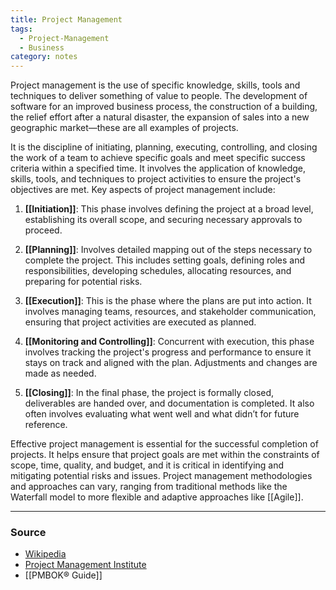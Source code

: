 ```yaml
---
title: Project Management
tags:
  - Project-Management
  - Business
category: notes
---
```


Project management is the use of specific knowledge, skills, tools and techniques to deliver something of value to people. The development of software for an improved business process, the construction of a building, the relief effort after a natural disaster, the expansion of sales into a new geographic market—these are all examples of projects.

It is the discipline of initiating, planning, executing, controlling, and closing the work of a team to achieve specific goals and meet specific success criteria within a specified time. It involves the application of knowledge, skills, tools, and techniques to project activities to ensure the project's objectives are met. Key aspects of project management include:

1. **[[Initiation]]**: This phase involves defining the project at a broad level, establishing its overall scope, and securing necessary approvals to proceed.
    
2. **[[Planning]]**: Involves detailed mapping out of the steps necessary to complete the project. This includes setting goals, defining roles and responsibilities, developing schedules, allocating resources, and preparing for potential risks.
    
3. **[[Execution]]**: This is the phase where the plans are put into action. It involves managing teams, resources, and stakeholder communication, ensuring that project activities are executed as planned.
    
4. **[[Monitoring and Controlling]]**: Concurrent with execution, this phase involves tracking the project's progress and performance to ensure it stays on track and aligned with the plan. Adjustments and changes are made as needed.
    
5. **[[Closing]]**: In the final phase, the project is formally closed, deliverables are handed over, and documentation is completed. It also often involves evaluating what went well and what didn’t for future reference.
    

Effective project management is essential for the successful completion of projects. It helps ensure that project goals are met within the constraints of scope, time, quality, and budget, and it is critical in identifying and mitigating potential risks and issues. Project management methodologies and approaches can vary, ranging from traditional methods like the Waterfall model to more flexible and adaptive approaches like [[Agile]].

--- 
### Source
- [Wikipedia](https://en.wikipedia.org/wiki/Project_management)
- [Project Management Institute](https://www.pmi.org/about/learn-about-pmi/what-is-project-management)
- [[PMBOK® Guide]]